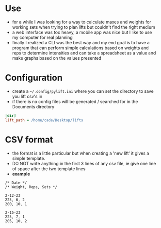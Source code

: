 # Use

- for a while I was looking for a way to calculate maxes and weights for working sets when trying to plan lifts but couldn't find the right medium
- a web interface was too heavy, a mobile app was nice but I like to use my computer for real planning
- finally I realized a CLI was the best way and my end goal is to have a program that can perform simple calculations based on weights and reps to determine intensities and can take a spreadsheet as a value and make graphs based on the values presented

# Configuration

- create a `~/.config/pylift.ini` where you can set the directory to save you lift csv's in
- if there is no config files will be generated / searched for in the Documents directory

```ini
[dir]
lift_path = /home/cade/Desktop/lifts
```

# CSV format

- the format is a little particular but when creating a 'new lift' it gives a simple template.
- DO NOT write anything in the first 3 lines of any csv file, ie give one line of space after the two template lines
- **example**

```
/* Date */ 
/* Weight, Reps, Sets */

2-12-23
225, 6, 2
200, 10, 1

2-15-23
225, 7, 1
205, 10, 2
```
